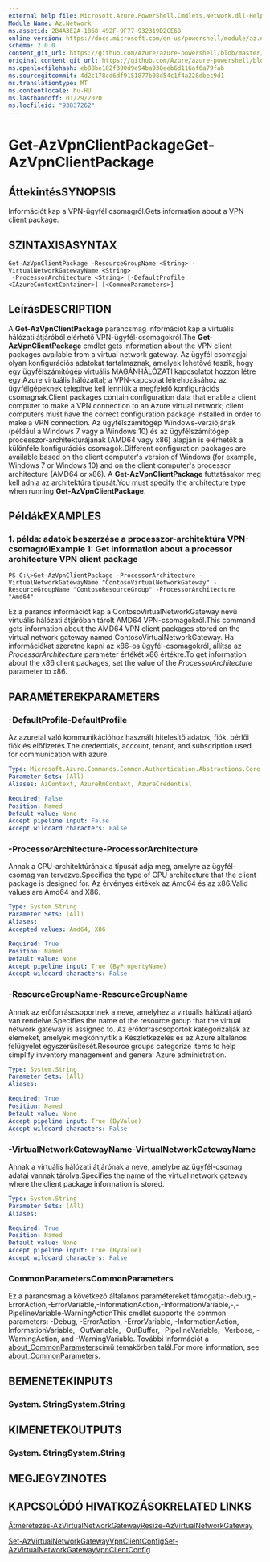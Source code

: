 ```yaml
---
external help file: Microsoft.Azure.PowerShell.Cmdlets.Network.dll-Help.xml
Module Name: Az.Network
ms.assetid: 2B4A3E2A-1868-492F-9F77-932319D2CE6D
online version: https://docs.microsoft.com/en-us/powershell/module/az.network/get-azvpnclientpackage
schema: 2.0.0
content_git_url: https://github.com/Azure/azure-powershell/blob/master/src/Network/Network/help/Get-AzVpnClientPackage.md
original_content_git_url: https://github.com/Azure/azure-powershell/blob/master/src/Network/Network/help/Get-AzVpnClientPackage.md
ms.openlocfilehash: eb88be102f390d9e94ba938eeb6d116af6a79fab
ms.sourcegitcommit: 4d2c178cd6df9151877b08d54c1f4a228dbec9d1
ms.translationtype: MT
ms.contentlocale: hu-HU
ms.lasthandoff: 01/29/2020
ms.locfileid: "93837262"
---
```

# <span data-ttu-id="a5eff-101">Get-AzVpnClientPackage</span><span class="sxs-lookup"><span data-stu-id="a5eff-101">Get-AzVpnClientPackage</span></span>

## <span data-ttu-id="a5eff-102">Áttekintés</span><span class="sxs-lookup"><span data-stu-id="a5eff-102">SYNOPSIS</span></span>
<span data-ttu-id="a5eff-103">Információt kap a VPN-ügyfél csomagról.</span><span class="sxs-lookup"><span data-stu-id="a5eff-103">Gets information about a VPN client package.</span></span>

## <span data-ttu-id="a5eff-104">SZINTAXISA</span><span class="sxs-lookup"><span data-stu-id="a5eff-104">SYNTAX</span></span>

```
Get-AzVpnClientPackage -ResourceGroupName <String> -VirtualNetworkGatewayName <String>
 -ProcessorArchitecture <String> [-DefaultProfile <IAzureContextContainer>] [<CommonParameters>]
```

## <span data-ttu-id="a5eff-105">Leírás</span><span class="sxs-lookup"><span data-stu-id="a5eff-105">DESCRIPTION</span></span>
<span data-ttu-id="a5eff-106">A **Get-AzVpnClientPackage** parancsmag információt kap a virtuális hálózati átjáróból elérhető VPN-ügyfél-csomagokról.</span><span class="sxs-lookup"><span data-stu-id="a5eff-106">The **Get-AzVpnClientPackage** cmdlet gets information about the VPN client packages available from a virtual network gateway.</span></span>
<span data-ttu-id="a5eff-107">Az ügyfél csomagjai olyan konfigurációs adatokat tartalmaznak, amelyek lehetővé teszik, hogy egy ügyfélszámítógép virtuális MAGÁNHÁLÓZATI kapcsolatot hozzon létre egy Azure virtuális hálózattal; a VPN-kapcsolat létrehozásához az ügyfélgépeknek telepítve kell lenniük a megfelelő konfigurációs csomagnak.</span><span class="sxs-lookup"><span data-stu-id="a5eff-107">Client packages contain configuration data that enable a client computer to make a VPN connection to an Azure virtual network; client computers must have the correct configuration package installed in order to make a VPN connection.</span></span>
<span data-ttu-id="a5eff-108">Az ügyfélszámítógép Windows-verziójának (például a Windows 7 vagy a Windows 10) és az ügyfélszámítógép processzor-architektúrájának (AMD64 vagy x86) alapján is elérhetők a különféle konfigurációs csomagok.</span><span class="sxs-lookup"><span data-stu-id="a5eff-108">Different configuration packages are available based on the client computer's version of Windows (for example, Windows 7 or Windows 10) and on the client computer's processor architecture (AMD64 or x86).</span></span>
<span data-ttu-id="a5eff-109">A **Get-AzVpnClientPackage** futtatásakor meg kell adnia az architektúra típusát.</span><span class="sxs-lookup"><span data-stu-id="a5eff-109">You must specify the architecture type when running **Get-AzVpnClientPackage**.</span></span>

## <span data-ttu-id="a5eff-110">Példák</span><span class="sxs-lookup"><span data-stu-id="a5eff-110">EXAMPLES</span></span>

### <span data-ttu-id="a5eff-111">1. példa: adatok beszerzése a processzor-architektúra VPN-csomagról</span><span class="sxs-lookup"><span data-stu-id="a5eff-111">Example 1: Get information about a processor architecture VPN client package</span></span>
```
PS C:\>Get-AzVpnClientPackage -ProcessorArchitecture -VirtualNetworkGatewayName "ContosoVirtualNetworkGateway" -ResourceGroupName "ContosoResourceGroup" -ProcessorArchitecture "Amd64"
```

<span data-ttu-id="a5eff-112">Ez a parancs információt kap a ContosoVirtualNetworkGateway nevű virtuális hálózati átjáróban tárolt AMD64 VPN-csomagokról.</span><span class="sxs-lookup"><span data-stu-id="a5eff-112">This command gets information about the AMD64 VPN client packages stored on the virtual network gateway named ContosoVirtualNetworkGateway.</span></span>
<span data-ttu-id="a5eff-113">Ha információkat szeretne kapni az x86-os ügyfél-csomagokról, állítsa az *ProcessorArchitecture* paraméter értékét x86 értékre.</span><span class="sxs-lookup"><span data-stu-id="a5eff-113">To get information about the x86 client packages, set the value of the *ProcessorArchitecture* parameter to x86.</span></span>

## <span data-ttu-id="a5eff-114">PARAMÉTEREK</span><span class="sxs-lookup"><span data-stu-id="a5eff-114">PARAMETERS</span></span>

### <span data-ttu-id="a5eff-115">-DefaultProfile</span><span class="sxs-lookup"><span data-stu-id="a5eff-115">-DefaultProfile</span></span>
<span data-ttu-id="a5eff-116">Az azuretal való kommunikációhoz használt hitelesítő adatok, fiók, bérlői fiók és előfizetés.</span><span class="sxs-lookup"><span data-stu-id="a5eff-116">The credentials, account, tenant, and subscription used for communication with azure.</span></span>

```yaml
Type: Microsoft.Azure.Commands.Common.Authentication.Abstractions.Core.IAzureContextContainer
Parameter Sets: (All)
Aliases: AzContext, AzureRmContext, AzureCredential

Required: False
Position: Named
Default value: None
Accept pipeline input: False
Accept wildcard characters: False
```

### <span data-ttu-id="a5eff-117">-ProcessorArchitecture</span><span class="sxs-lookup"><span data-stu-id="a5eff-117">-ProcessorArchitecture</span></span>
<span data-ttu-id="a5eff-118">Annak a CPU-architektúrának a típusát adja meg, amelyre az ügyfél-csomag van tervezve.</span><span class="sxs-lookup"><span data-stu-id="a5eff-118">Specifies the type of CPU architecture that the client package is designed for.</span></span>
<span data-ttu-id="a5eff-119">Az érvényes értékek az Amd64 és az x86.</span><span class="sxs-lookup"><span data-stu-id="a5eff-119">Valid values are Amd64 and X86.</span></span>

```yaml
Type: System.String
Parameter Sets: (All)
Aliases:
Accepted values: Amd64, X86

Required: True
Position: Named
Default value: None
Accept pipeline input: True (ByPropertyName)
Accept wildcard characters: False
```

### <span data-ttu-id="a5eff-120">-ResourceGroupName</span><span class="sxs-lookup"><span data-stu-id="a5eff-120">-ResourceGroupName</span></span>
<span data-ttu-id="a5eff-121">Annak az erőforráscsoportnek a neve, amelyhez a virtuális hálózati átjáró van rendelve.</span><span class="sxs-lookup"><span data-stu-id="a5eff-121">Specifies the name of the resource group that the virtual network gateway is assigned to.</span></span>
<span data-ttu-id="a5eff-122">Az erőforráscsoportok kategorizálják az elemeket, amelyek megkönnyítik a Készletkezelés és az Azure általános felügyelet egyszerűsítését.</span><span class="sxs-lookup"><span data-stu-id="a5eff-122">Resource groups categorize items to help simplify inventory management and general Azure administration.</span></span>

```yaml
Type: System.String
Parameter Sets: (All)
Aliases:

Required: True
Position: Named
Default value: None
Accept pipeline input: True (ByValue)
Accept wildcard characters: False
```

### <span data-ttu-id="a5eff-123">-VirtualNetworkGatewayName</span><span class="sxs-lookup"><span data-stu-id="a5eff-123">-VirtualNetworkGatewayName</span></span>
<span data-ttu-id="a5eff-124">Annak a virtuális hálózati átjárónak a neve, amelybe az ügyfél-csomag adatai vannak tárolva.</span><span class="sxs-lookup"><span data-stu-id="a5eff-124">Specifies the name of the virtual network gateway where the client package information is stored.</span></span>

```yaml
Type: System.String
Parameter Sets: (All)
Aliases:

Required: True
Position: Named
Default value: None
Accept pipeline input: True (ByValue)
Accept wildcard characters: False
```

### <span data-ttu-id="a5eff-125">CommonParameters</span><span class="sxs-lookup"><span data-stu-id="a5eff-125">CommonParameters</span></span>
<span data-ttu-id="a5eff-126">Ez a parancsmag a következő általános paramétereket támogatja:-debug,-ErrorAction,-ErrorVariable,-InformationAction,-InformationVariable,-,-PipelineVariable-WarningAction</span><span class="sxs-lookup"><span data-stu-id="a5eff-126">This cmdlet supports the common parameters: -Debug, -ErrorAction, -ErrorVariable, -InformationAction, -InformationVariable, -OutVariable, -OutBuffer, -PipelineVariable, -Verbose, -WarningAction, and -WarningVariable.</span></span> <span data-ttu-id="a5eff-127">További információt a [about_CommonParameters](https://go.microsoft.com/fwlink/?LinkID=113216)című témakörben talál.</span><span class="sxs-lookup"><span data-stu-id="a5eff-127">For more information, see [about_CommonParameters](https://go.microsoft.com/fwlink/?LinkID=113216).</span></span>

## <span data-ttu-id="a5eff-128">BEMENETEK</span><span class="sxs-lookup"><span data-stu-id="a5eff-128">INPUTS</span></span>

### <span data-ttu-id="a5eff-129">System. String</span><span class="sxs-lookup"><span data-stu-id="a5eff-129">System.String</span></span>

## <span data-ttu-id="a5eff-130">KIMENETEK</span><span class="sxs-lookup"><span data-stu-id="a5eff-130">OUTPUTS</span></span>

### <span data-ttu-id="a5eff-131">System. String</span><span class="sxs-lookup"><span data-stu-id="a5eff-131">System.String</span></span>

## <span data-ttu-id="a5eff-132">MEGJEGYZI</span><span class="sxs-lookup"><span data-stu-id="a5eff-132">NOTES</span></span>

## <span data-ttu-id="a5eff-133">KAPCSOLÓDÓ HIVATKOZÁSOK</span><span class="sxs-lookup"><span data-stu-id="a5eff-133">RELATED LINKS</span></span>

[<span data-ttu-id="a5eff-134">Átméretezés-AzVirtualNetworkGateway</span><span class="sxs-lookup"><span data-stu-id="a5eff-134">Resize-AzVirtualNetworkGateway</span></span>](./Resize-AzVirtualNetworkGateway.md)

[<span data-ttu-id="a5eff-135">Set-AzVirtualNetworkGatewayVpnClientConfig</span><span class="sxs-lookup"><span data-stu-id="a5eff-135">Set-AzVirtualNetworkGatewayVpnClientConfig</span></span>](./Set-AzVirtualNetworkGatewayVpnClientConfig.md)


